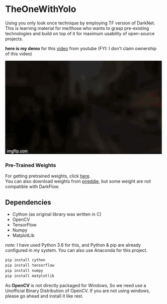 # TheOneWithYolo
Using you only look once technique by employing TF version of DarkNet. This is learning material for me/those who wants to grasp pre-existing technologies and build on top of it for maximum usability of open-source projects.





<b>here is my demo</b> for this [video](https://youtu.be/NyLF8nHIquM) from youtube (FYI: I don't claim ownership of this video)

<p align="center"> <img src="demo.gif" width="800" height="300" /> </p>

### Pre-Trained Weights

For getting pretrained weights, click [here](https://drive.google.com/drive/folders/0B1tW_VtY7onidEwyQ2FtQVplWEU).<br>
You can also download weights from [pjreddie](https://pjreddie.com/darknet/yolo/), but some weight are not compatible with DarkFlow.

## Dependencies

* Cython (as original library was written in C)
* OpenCV
* TensorFlow
* Numpy
* MatplotLib

_note_: I have used Python 3.6 for this, and Python & pip are already configured in my system. You can also use Anaconda for this project.

```bash
pip install cython
pip install tensorflow
pip install numpy
pip install matplotlib
```
As <b>OpenCV</b> is not directly packaged for Windows, So we need use a Unofficial Binary Distribution of OpenCV.<vr>
If you are not using windows, please go ahead and install it like rest.
